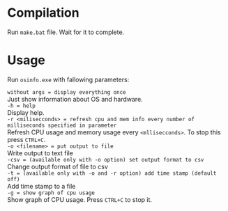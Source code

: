 # Compilation
Run `make.bat` file.
Wait for it to complete.

# Usage
Run `osinfo.exe` with fallowing parameters:

`without args = display everything once`\
Just show information about OS and hardware.\
`-h = help`\
Display help.\
`-r <milisecconds> = refresh cpu and mem info every number of milliseconds specified in parameter`\
Refresh CPU usage and memory usage every `<mllisecconds>`. To stop this press `CTRL+C`.\
`-o <filename> = put output to file`\
Write output to text file\
`-csv = (available only with -o option) set output format to csv`\
Change output format of file to csv\
`-t = (available only with -o and -r option) add time stamp (default off)`\
Add time stamp to a file\
`-g = show graph of cpu usage`\
Show graph of CPU usage. Press `CTRL+C` to stop it.
